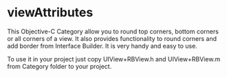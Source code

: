 # viewAttributes
This Objective-C Category allow you to round top corners, bottom corners or all corners of a view. It also provides functionality to round corners and add border from Interface Builder. It is very handy and easy to use.

To use it in your project just copy UIView+RBView.h and UIView+RBView.m from Category folder to your project.
